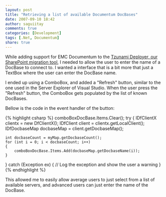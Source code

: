 ```yaml
---
layout: post
title: "Retrieving a list of available Documentum DocBases"
date: 2007-09-10 18:42
author: saguiitay
comments: true
categories: [Development]
tags: [.Net, Documentum]
share: true
---
```

While adding support for EMC Documentum to the [Tzunami Deployer, our SharePoint migration tool](http://www.tzunami.net/), 
I needed to allow the user to enter the name of a DocBase to connect to. I wanted a interface that is a bit more that just 
a TextBox where the user can enter the DocBase name. 

I ended up using a ComboBox, and added a "Refresh" button, similar to the one used in the Server Explorer of Visual Studio. 
When the user press the "Refresh" button, the ComboBox gets populated by the list of known DocBases. 

Bellow is the code in the event handler of the button:

{% highlight csharp %}
comboBoxDocBase.Items.Clear();
try
{
    IDfClientX clientx = new DfClientX();
    IDfClient client = clientx.getLocalClient();
    IDfDocbaseMap docbaseMap = client.getDocbaseMap();

    int docbaseCount = myMap.getDocbaseCount();
    for (int i = 0; i < docbaseCount; i++)
    {
        comboBoxDocBase.Items.Add(docbaseMap.getDocbaseName(i));
    }
}
catch (Exception ex)
{
    // Log the exception and show the user a warning
}
{% endhighlight %}

This allowed me to easily allow average users to just select from a list of available servers, 
and advanced users can just enter the name of the DocBase.



